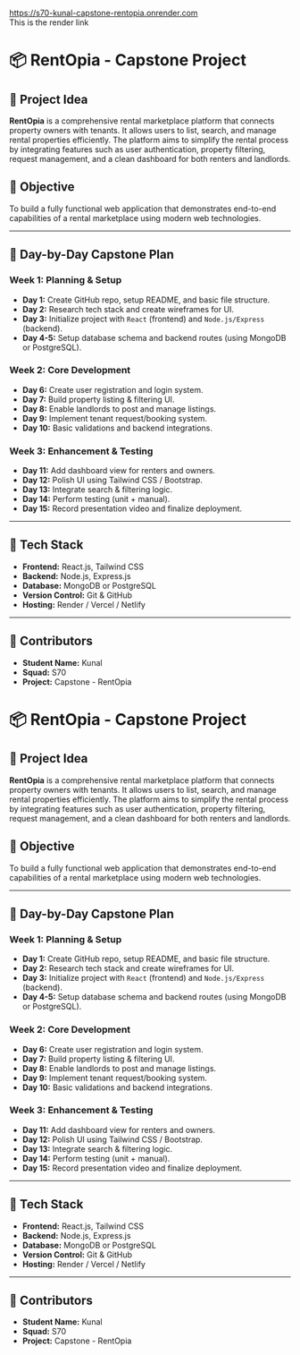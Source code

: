 https://s70-kunal-capstone-rentopia.onrender.com      
This is the render link
 
 # 📦 RentOpia - Capstone Project

## 🧠 Project Idea

**RentOpia** is a comprehensive rental marketplace platform that connects property owners with tenants. It allows users to list, search, and manage rental properties efficiently. The platform aims to simplify the rental process by integrating features such as user authentication, property filtering, request management, and a clean dashboard for both renters and landlords.

## 🎯 Objective

To build a fully functional web application that demonstrates end-to-end capabilities of a rental marketplace using modern web technologies.

---

## 📅 Day-by-Day Capstone Plan

### Week 1: Planning & Setup
- **Day 1:** Create GitHub repo, setup README, and basic file structure.
- **Day 2:** Research tech stack and create wireframes for UI.
- **Day 3:** Initialize project with `React` (frontend) and `Node.js/Express` (backend).
- **Day 4-5:** Setup database schema and backend routes (using MongoDB or PostgreSQL).

### Week 2: Core Development
- **Day 6:** Create user registration and login system.
- **Day 7:** Build property listing & filtering UI.
- **Day 8:** Enable landlords to post and manage listings.
- **Day 9:** Implement tenant request/booking system.
- **Day 10:** Basic validations and backend integrations.

### Week 3: Enhancement & Testing
- **Day 11:** Add dashboard view for renters and owners.
- **Day 12:** Polish UI using Tailwind CSS / Bootstrap.
- **Day 13:** Integrate search & filtering logic.
- **Day 14:** Perform testing (unit + manual).
- **Day 15:** Record presentation video and finalize deployment.

---

## 🚀 Tech Stack

- **Frontend:** React.js, Tailwind CSS
- **Backend:** Node.js, Express.js
- **Database:** MongoDB or PostgreSQL
- **Version Control:** Git & GitHub
- **Hosting:** Render / Vercel / Netlify

---

## 🙌 Contributors

- **Student Name:** Kunal  
- **Squad:** S70  
- **Project:** Capstone - RentOpia  

# 📦 RentOpia - Capstone Project

## 🧠 Project Idea

**RentOpia** is a comprehensive rental marketplace platform that connects property owners with tenants. It allows users to list, search, and manage rental properties efficiently. The platform aims to simplify the rental process by integrating features such as user authentication, property filtering, request management, and a clean dashboard for both renters and landlords.

## 🎯 Objective

To build a fully functional web application that demonstrates end-to-end capabilities of a rental marketplace using modern web technologies.

---

## 📅 Day-by-Day Capstone Plan

### Week 1: Planning & Setup
- **Day 1:** Create GitHub repo, setup README, and basic file structure.
- **Day 2:** Research tech stack and create wireframes for UI.
- **Day 3:** Initialize project with `React` (frontend) and `Node.js/Express` (backend).
- **Day 4-5:** Setup database schema and backend routes (using MongoDB or PostgreSQL).

### Week 2: Core Development
- **Day 6:** Create user registration and login system.
- **Day 7:** Build property listing & filtering UI.
- **Day 8:** Enable landlords to post and manage listings.
- **Day 9:** Implement tenant request/booking system.
- **Day 10:** Basic validations and backend integrations.

### Week 3: Enhancement & Testing
- **Day 11:** Add dashboard view for renters and owners.
- **Day 12:** Polish UI using Tailwind CSS / Bootstrap.
- **Day 13:** Integrate search & filtering logic.
- **Day 14:** Perform testing (unit + manual).
- **Day 15:** Record presentation video and finalize deployment.

---

## 🚀 Tech Stack

- **Frontend:** React.js, Tailwind CSS
- **Backend:** Node.js, Express.js
- **Database:** MongoDB or PostgreSQL
- **Version Control:** Git & GitHub
- **Hosting:** Render / Vercel / Netlify

---

## 🙌 Contributors

- **Student Name:** Kunal  
- **Squad:** S70  
- **Project:** Capstone - RentOpia  
